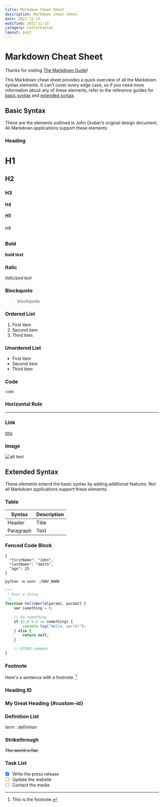 ```yaml
---
title: Markdown Cheat Sheet
description: Markdown cheat sheet
date: 2021-11-15
modified: 2021-11-15
category: zettelkasten
layout: post
---
```


# Markdown Cheat Sheet

Thanks for visiting [The Markdown Guide](https://www.markdownguide.org)!

This Markdown cheat sheet provides a quick overview of all the Markdown syntax elements. It can’t cover every edge case, so if you need more information about any of these elements, refer to the reference guides for [basic syntax](https://www.markdownguide.org/basic-syntax) and [extended syntax](https://www.markdownguide.org/extended-syntax).

## Basic Syntax

These are the elements outlined in John Gruber’s original design document. All Markdown applications support these elements.

### Heading

# H1

## H2

### H3

#### H4

##### H5

###### H6

### Bold

**bold text**

### Italic

_italicized text_

### Blockquote

> blockquote

### Ordered List

1. First item
2. Second item
3. Third item

### Unordered List

-   First item
-   Second item
-   Third item

### Code

`code`

### Horizontal Rule

---

### Link

[title](https://www.example.com)

### Image

![alt text](https://images.unsplash.com/photo-1462332420958-a05d1e002413?ixid=MnwxMjA3fDB8MHxwaG90by1wYWdlfHx8fGVufDB8fHx8&ixlib=rb-1.2.1&auto=format&fit=crop&w=2107&q=80)

## Extended Syntax

These elements extend the basic syntax by adding additional features. Not all Markdown applications support these elements.

### Table

| Syntax    | Description |
| --------- | ----------- |
| Header    | Title       |
| Paragraph | Text        |

### Fenced Code Block

```shell
{
  "firstName": "John",
  "lastName": "Smith",
  "age": 25
}
```

```shell
python -m venv ./ENV_NAME
```

```js
/**
 * Does a thing
 */
function helloWorld(param1, param2) {
    var something = 0;

    // Do something
    if (2.0 % 2 == something) {
        console.log("Hello, world!");
    } else {
        return null;
    }

    // @TODO comment
}
```

### Footnote

Here's a sentence with a footnote. [^1]

[^1]: This is the footnote.

### Heading ID

### My Great Heading {#custom-id}

### Definition List

term
: definition

### Strikethrough

~~The world is flat.~~

### Task List

-   [x] Write the press release
-   [ ] Update the website
-   [ ] Contact the media
